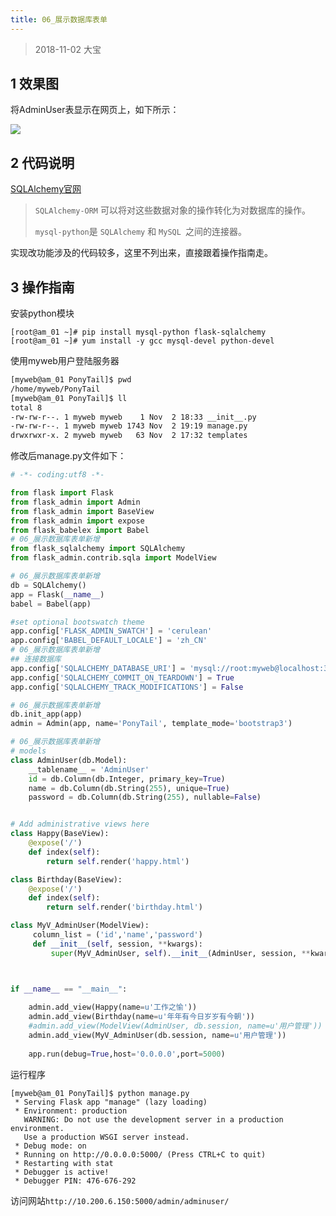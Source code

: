 ```yaml
---
title: 06_展示数据库表单
---
```


> 2018-11-02  大宝

## 1 效果图

将AdminUser表显示在网页上，如下所示：

![](C:/Users/rgwei/Desktop/GitHub/DBA_Python/python_admin/pic/07.png)

## 2 代码说明

[SQLAlchemy官网](https://www.sqlalchemy.org/)

> `SQLAlchemy-ORM` 可以将对这些数据对象的操作转化为对数据库的操作。
>
> `mysql-python`是 `SQLAlchemy` 和 `MySQL `之间的连接器。

实现改功能涉及的代码较多，这里不列出来，直接跟着操作指南走。

## 3 操作指南

安装python模块

```shell
[root@am_01 ~]# pip install mysql-python flask-sqlalchemy 
[root@am_01 ~]# yum install -y gcc mysql-devel python-devel 
```

使用myweb用户登陆服务器

```bash
[myweb@am_01 PonyTail]$ pwd
/home/myweb/PonyTail
[myweb@am_01 PonyTail]$ ll
total 8
-rw-rw-r--. 1 myweb myweb    1 Nov  2 18:33 __init__.py
-rw-rw-r--. 1 myweb myweb 1743 Nov  2 19:19 manage.py
drwxrwxr-x. 2 myweb myweb   63 Nov  2 17:32 templates
```

修改后manage.py文件如下：

```python
# -*- coding:utf8 -*- 

from flask import Flask
from flask_admin import Admin
from flask_admin import BaseView
from flask_admin import expose
from flask_babelex import Babel
# 06_展示数据库表单新增
from flask_sqlalchemy import SQLAlchemy
from flask_admin.contrib.sqla import ModelView

# 06_展示数据库表单新增
db = SQLAlchemy()
app = Flask(__name__)
babel = Babel(app)

#set optional bootswatch theme
app.config['FLASK_ADMIN_SWATCH'] = 'cerulean'
app.config['BABEL_DEFAULT_LOCALE'] = 'zh_CN'
# 06_展示数据库表单新增
## 连接数据库
app.config['SQLALCHEMY_DATABASE_URI'] = 'mysql://root:myweb@localhost:3306/myweb?charset=utf8'
app.config['SQLALCHEMY_COMMIT_ON_TEARDOWN'] = True
app.config['SQLALCHEMY_TRACK_MODIFICATIONS'] = False

# 06_展示数据库表单新增
db.init_app(app)
admin = Admin(app, name='PonyTail', template_mode='bootstrap3')

# 06_展示数据库表单新增
# models
class AdminUser(db.Model):
    __tablename__ = 'AdminUser'
    id = db.Column(db.Integer, primary_key=True)
    name = db.Column(db.String(255), unique=True)
    password = db.Column(db.String(255), nullable=False)


# Add administrative views here
class Happy(BaseView):
    @expose('/')
    def index(self):
        return self.render('happy.html')

class Birthday(BaseView):
    @expose('/')
    def index(self):
        return self.render('birthday.html')

class MyV_AdminUser(ModelView):
     column_list = ('id','name','password')
     def __init__(self, session, **kwargs):
         super(MyV_AdminUser, self).__init__(AdminUser, session, **kwargs)



if __name__ == "__main__":
    
    admin.add_view(Happy(name=u'工作之愉'))
    admin.add_view(Birthday(name=u'年年有今日岁岁有今朝'))
    #admin.add_view(ModelView(AdminUser, db.session, name=u'用户管理'))
    admin.add_view(MyV_AdminUser(db.session, name=u'用户管理'))
    
    app.run(debug=True,host='0.0.0.0',port=5000)                     
```

运行程序

```shell
[myweb@am_01 PonyTail]$ python manage.py 
 * Serving Flask app "manage" (lazy loading)
 * Environment: production
   WARNING: Do not use the development server in a production environment.
   Use a production WSGI server instead.
 * Debug mode: on
 * Running on http://0.0.0.0:5000/ (Press CTRL+C to quit)
 * Restarting with stat
 * Debugger is active!
 * Debugger PIN: 476-676-292
```

访问网站`http://10.200.6.150:5000/admin/adminuser/`
